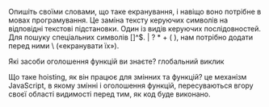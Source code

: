 Опишіть своїми словами, що таке екранування, і навіщо воно потрібне в мовах програмування.
Це заміна тексту керуючих символів на відповідні текстові підстановки. Один із видів керуючих послідовностей.
Для пошуку спеціальних символів []\^$. | ? * + ( ), нам потрібно додати перед ними \ («екранувати їх»).

Які засоби оголошення функцій ви знаєте?
глобальний виклик

Що таке hoisting, як він працює для змінних та функцій?
це механізм JavaScript, в якому змінні і оголошення функцій, пересуваються вгору своєї області видимості перед тим, як код буде виконано.